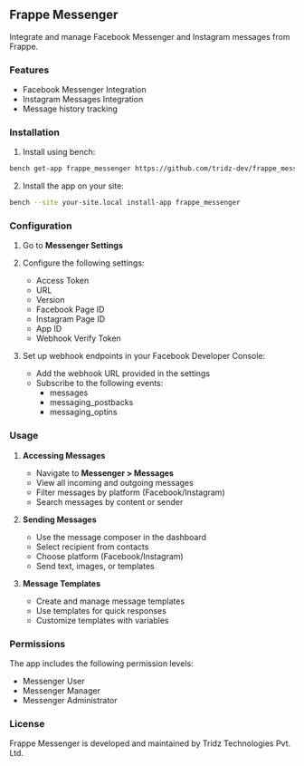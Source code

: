 ## Frappe Messenger

Integrate and manage Facebook Messenger and Instagram messages from Frappe.

### Features

- Facebook Messenger Integration
- Instagram Messages Integration
- Message history tracking


### Installation

1. Install using bench:
```bash
bench get-app frappe_messenger https://github.com/tridz-dev/frappe_messenger.git
```

2. Install the app on your site:
```bash
bench --site your-site.local install-app frappe_messenger
```

### Configuration

1. Go to **Messenger Settings**
2. Configure the following settings:
   - Access Token
   - URL
   - Version
   - Facebook Page ID
   - Instagram Page ID
   - App ID 
   - Webhook Verify Token

3. Set up webhook endpoints in your Facebook Developer Console:
   - Add the webhook URL provided in the settings
   - Subscribe to the following events:
     - messages
     - messaging_postbacks
     - messaging_optins

### Usage

1. **Accessing Messages**
   - Navigate to **Messenger > Messages**
   - View all incoming and outgoing messages
   - Filter messages by platform (Facebook/Instagram)
   - Search messages by content or sender

2. **Sending Messages**
   - Use the message composer in the dashboard
   - Select recipient from contacts
   - Choose platform (Facebook/Instagram)
   - Send text, images, or templates

3. **Message Templates**
   - Create and manage message templates
   - Use templates for quick responses
   - Customize templates with variables

### Permissions

The app includes the following permission levels:
- Messenger User
- Messenger Manager
- Messenger Administrator

### License

Frappe Messenger is developed and maintained by Tridz Technologies Pvt. Ltd.